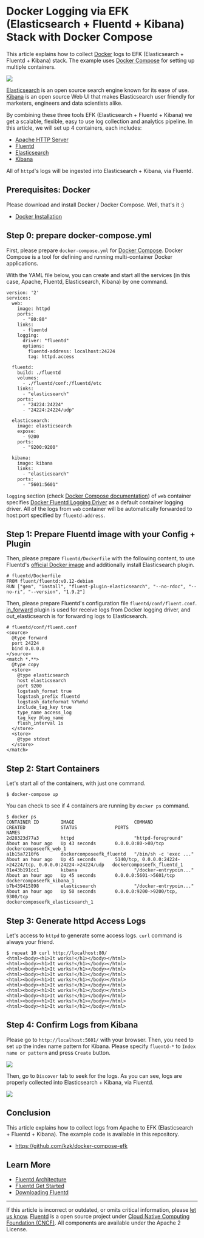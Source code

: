# Docker Logging via EFK (Elasticsearch + Fluentd + Kibana) Stack with Docker Compose

This article explains how to collect [Docker](https://www.docker.com/)
logs to EFK (Elasticsearch + Fluentd + Kibana) stack. The example uses
[Docker Compose](https://docs.docker.com/compose/) for setting up
multiple containers.

![](/images/kibana5-screenshot.png)


[Elasticsearch](https://www.elastic.co/products/elasticsearch) is an
open source search engine known for its ease of use.
[Kibana](https://www.elastic.co/products/kibana) is an open source Web
UI that makes Elasticsearch user friendly for marketers, engineers and
data scientists alike.

By combining these three tools EFK (Elasticsearch + Fluentd + Kibana) we
get a scalable, flexible, easy to use log collection and analytics
pipeline. In this article, we will set up 4 containers, each includes:

-   [Apache HTTP Server](https://hub.docker.com/_/httpd/)
-   [Fluentd](https://hub.docker.com/r/fluent/fluentd/)
-   [Elasticsearch](https://hub.docker.com/_/elasticsearch/)
-   [Kibana](https://hub.docker.com/_/kibana/)

All of `httpd`'s logs will be ingested into Elasticsearch + Kibana, via
Fluentd.


## Prerequisites: Docker

Please download and install Docker / Docker Compose. Well, that's it :)

-   [Docker Installation](https://docs.docker.com/engine/installation/)

## Step 0: prepare docker-compose.yml

First, please prepare `docker-compose.yml` for [Docker Compose](https://docs.docker.com/compose/overview/). Docker Compose is a
tool for defining and running multi-container Docker applications.

With the YAML file below, you can create and start all the services (in
this case, Apache, Fluentd, Elasticsearch, Kibana) by one command.

``` {.CodeRay}
version: '2'
services:
  web:
    image: httpd
    ports:
      - "80:80"
    links:
      - fluentd
    logging:
      driver: "fluentd"
      options:
        fluentd-address: localhost:24224
        tag: httpd.access

  fluentd:
    build: ./fluentd
    volumes:
      - ./fluentd/conf:/fluentd/etc
    links:
      - "elasticsearch"
    ports:
      - "24224:24224"
      - "24224:24224/udp"

  elasticsearch:
    image: elasticsearch
    expose:
      - 9200
    ports:
      - "9200:9200"

  kibana:
    image: kibana
    links:
      - "elasticsearch"
    ports:
      - "5601:5601"
```

`logging` section (check [Docker Compose
documentation](https://docs.docker.com/compose/compose-file/#/logging))
of `web` container specifies [Docker Fluentd Logging Driver](https://docs.docker.com/engine/admin/logging/fluentd/) as a
default container logging driver. All of the logs from `web` container
will be automatically forwarded to host:port specified by
`fluentd-address`.

## Step 1: Prepare Fluentd image with your Config + Plugin

Then, please prepare `fluentd/Dockerfile` with the following content, to
use Fluentd's [official Docker image](https://hub.docker.com/r/fluent/fluentd/) and additionally
install Elasticsearch plugin.

``` {.CodeRay}
# fluentd/Dockerfile
FROM fluent/fluentd:v0.12-debian
RUN ["gem", "install", "fluent-plugin-elasticsearch", "--no-rdoc", "--no-ri", "--version", "1.9.2"]
```

Then, please prepare Fluentd's configuration file
`fluentd/conf/fluent.conf`. [in\_forward](/plugins/input/in_forward.md) plugin is used for
receive logs from Docker logging driver, and out\_elasticsearch is for
forwarding logs to Elasticsearch.

``` {.CodeRay}
# fluentd/conf/fluent.conf
<source>
  @type forward
  port 24224
  bind 0.0.0.0
</source>
<match *.**>
  @type copy
  <store>
    @type elasticsearch
    host elasticsearch
    port 9200
    logstash_format true
    logstash_prefix fluentd
    logstash_dateformat %Y%m%d
    include_tag_key true
    type_name access_log
    tag_key @log_name
    flush_interval 1s
  </store>
  <store>
    @type stdout
  </store>
</match>
```

## Step 2: Start Containers

Let's start all of the containers, with just one command.

``` {.CodeRay}
$ docker-compose up
```

You can check to see if 4 containers are running by `docker ps` command.

``` {.CodeRay}
$ docker ps
CONTAINER ID        IMAGE                      COMMAND                  CREATED             STATUS              PORTS                                                          NAMES
2d28323d77a3        httpd                      "httpd-foreground"       About an hour ago   Up 43 seconds       0.0.0.0:80->80/tcp                                             dockercomposeefk_web_1
a1b15a7210f6        dockercomposeefk_fluentd   "/bin/sh -c 'exec ..."   About an hour ago   Up 45 seconds       5140/tcp, 0.0.0.0:24224->24224/tcp, 0.0.0.0:24224->24224/udp   dockercomposeefk_fluentd_1
01e43b191cc1        kibana                     "/docker-entrypoin..."   About an hour ago   Up 45 seconds       0.0.0.0:5601->5601/tcp                                         dockercomposeefk_kibana_1
b7b439415898        elasticsearch              "/docker-entrypoin..."   About an hour ago   Up 50 seconds       0.0.0.0:9200->9200/tcp, 9300/tcp                               dockercomposeefk_elasticsearch_1
```

## Step 3: Generate httpd Access Logs

Let's access to `httpd` to generate some access logs. `curl` command is
always your friend.

``` {.CodeRay}
$ repeat 10 curl http://localhost:80/
<html><body><h1>It works!</h1></body></html>
<html><body><h1>It works!</h1></body></html>
<html><body><h1>It works!</h1></body></html>
<html><body><h1>It works!</h1></body></html>
<html><body><h1>It works!</h1></body></html>
<html><body><h1>It works!</h1></body></html>
<html><body><h1>It works!</h1></body></html>
<html><body><h1>It works!</h1></body></html>
<html><body><h1>It works!</h1></body></html>
<html><body><h1>It works!</h1></body></html>
```

## Step 4: Confirm Logs from Kibana

Please go to `http://localhost:5601/` with your browser. Then, you need
to set up the index name pattern for Kibana. Please specify `fluentd-*`
to `Index name or pattern` and press `Create` button.

![](/images/efk-kibana-1.png)

Then, go to `Discover` tab to seek for the logs. As you can see, logs
are properly collected into Elasticsearch + Kibana, via Fluentd.

![](/images/efk-kibana-2.png)

## Conclusion

This article explains how to collect logs from Apache to EFK
(Elasticsearch + Fluentd + Kibana). The example code is available in
this repository.

-   <https://github.com/kzk/docker-compose-efk>

## Learn More

-   [Fluentd Architecture](//www.fluentd.org/architecture)
-   [Fluentd Get Started](/articles/quickstart.md)
-   [Downloading Fluentd](http://www.fluentd.org/download)


------------------------------------------------------------------------


If this article is incorrect or outdated, or omits critical information,
please [let us know](https://github.com/fluent/fluentd-docs/issues?state=open).
[Fluentd](http://www.fluentd.org/) is a open source project under [Cloud Native Computing Foundation (CNCF)](https://cncf.io/). All components
are available under the Apache 2 License.
